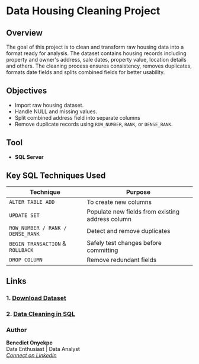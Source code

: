# Data Housing Cleaning Project


## Overview
The goal of this project is to clean and transform raw housing data into a format ready for analysis. 
The dataset contains housing records including property and owner's address, sale dates, property value, location details and others.
 The cleaning process ensures consistency, removes duplicates, formats date fields and splits combined fields for better usability.


 ## Objectives
 - Import raw housing dataset.
 - Handle NULL and missing values.
 - Split combined address field into separate columns
 - Remove duplicate records using `ROW_NUMBER`, `RANK`, or `DENSE_RANK`.


  ## Tool
  - **SQL Server**


## Key SQL Techniques Used
| Technique | Purpose |
|----------|--------|
| `ALTER TABLE ADD` | To create new columns |
| `UPDATE SET` | Populate new fields from existing address column |
| `ROW_NUMBER / RANK / DENSE_RANK` | Detect and remove duplicates |
| `BEGIN TRANSACTION` & `ROLLBACK` | Safely test changes before committing |
| `DROP COLUMN` | Remove redundant fields |



## Links

### 1. [Download Dataset](https://github.com/Pacxy-b/PortfolioProjects/blob/main/Housing_Dataset.xlsx)
### 2. [Data Cleaning in SQL](https://github.com/Pacxy-b/PortfolioProjects/blob/main/Housing_Data_Cleaning_Project.sql)


### Author
**Benedict Onyekpe**  
Data Enthusiast | Data Analyst  
*[Connect on LinkedIn](https://www.linkedin.com/in/benedict-onyekpe-0a5718217/)*
